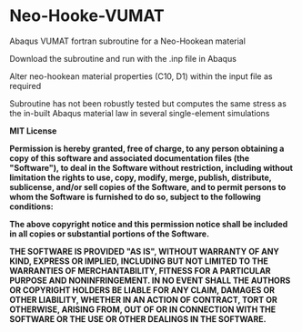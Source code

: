 # Neo-Hooke-VUMAT
Abaqus VUMAT fortran subroutine for a Neo-Hookean material

Download the subroutine and run with the .inp file in Abaqus

Alter neo-hookean material properties (C10, D1) within the input file as required

Subroutine has not been robustly tested but computes the same stress as the in-built Abaqus material law in several single-element simulations



<b>MIT License<b>

Permission is hereby granted, free of charge, to any person obtaining a copy
of this software and associated documentation files (the "Software"), to deal
in the Software without restriction, including without limitation the rights
to use, copy, modify, merge, publish, distribute, sublicense, and/or sell
copies of the Software, and to permit persons to whom the Software is
furnished to do so, subject to the following conditions:

The above copyright notice and this permission notice shall be included in all
copies or substantial portions of the Software.

THE SOFTWARE IS PROVIDED "AS IS", WITHOUT WARRANTY OF ANY KIND, EXPRESS OR
IMPLIED, INCLUDING BUT NOT LIMITED TO THE WARRANTIES OF MERCHANTABILITY,
FITNESS FOR A PARTICULAR PURPOSE AND NONINFRINGEMENT. IN NO EVENT SHALL THE
AUTHORS OR COPYRIGHT HOLDERS BE LIABLE FOR ANY CLAIM, DAMAGES OR OTHER
LIABILITY, WHETHER IN AN ACTION OF CONTRACT, TORT OR OTHERWISE, ARISING FROM,
OUT OF OR IN CONNECTION WITH THE SOFTWARE OR THE USE OR OTHER DEALINGS IN THE
SOFTWARE.

